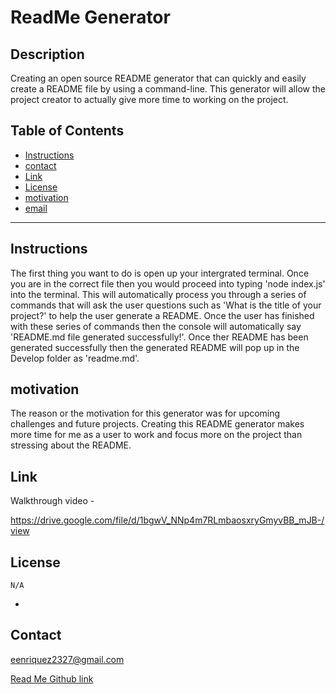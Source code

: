 # ReadMe Generator

  ## Description
  Creating an open source README generator that can quickly and easily create a README file by using a command-line. This generator  will allow the project creator to actually give more time to working on the project.
 
  ## Table of Contents
  * [Instructions](#Instructions)
  * [contact](#contact)
  * [Link](#Link)
  * [License](#license) 
  * [motivation](#motivation)
  * [email](#contact)
  ----

  ## Instructions
  The first thing you want to do is open up your intergrated terminal. Once you are in the correct file then you would proceed into typing 'node index.js' into the terminal. This will automatically process you through a series of commands that will ask the user questions such as 'What is the title of your project?' to help the user generate a README. Once the user has finished with these series of commands then the console will automatically say 'README.md file generated successfully!'. Once ther README has been generated successfully then the generated README will pop up in the Develop folder as 'readme.md'.

  ## motivation
  The reason or the motivation for this generator was for upcoming challenges and future projects. Creating this README generator makes more time for me as a user to work and focus more on the project than stressing about the README.

  ## Link
  Walkthrough video -

  https://drive.google.com/file/d/1bgwV_NNp4m7RLmbaosxryGmyvBB_mJB-/view

  ## License
    N/A
  * 
  ## Contact
  eenriquez2327@gmail.com
  
[Read Me Github link](https://github.com/LaloEnri23)
